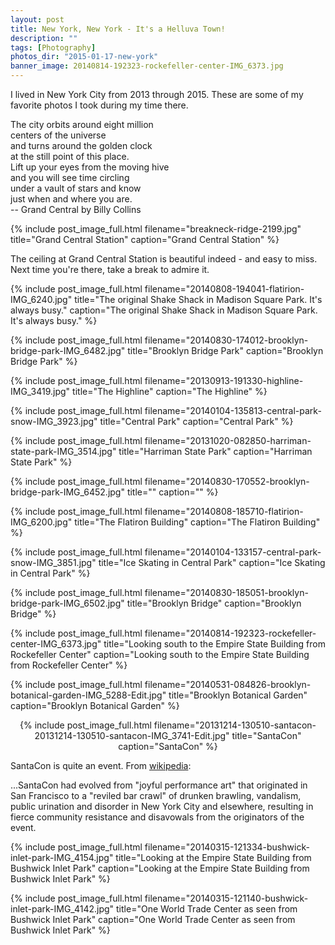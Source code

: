 ```yaml
---
layout: post
title: New York, New York - It's a Helluva Town!
description: ""
tags: [Photography]
photos_dir: "2015-01-17-new-york"
banner_image: 20140814-192323-rockefeller-center-IMG_6373.jpg
---
```


I lived in New York City from 2013 through 2015.
These are some of my favorite photos I took during my time there.

>
The city orbits around eight million<br/>
centers of the universe<br/>
and turns around the golden clock<br/>
at the still point of this place.<br/>
Lift up your eyes from the moving hive<br/>
and you will see time circling<br/>
under a vault of stars and know<br/>
just when and where you are.<br/>
-- Grand Central by Billy Collins

{% include post_image_full.html
   filename="breakneck-ridge-2199.jpg"
   title="Grand Central Station"
   caption="Grand Central Station" %}

The ceiling at Grand Central Station is beautiful indeed - and easy to miss.
Next time you're there, take a break to admire it.

<!--more-->

{% include post_image_full.html
   filename="20140808-194041-flatirion-IMG_6240.jpg"
   title="The original Shake Shack in Madison Square Park. It's always busy."
   caption="The original Shake Shack in Madison Square Park. It's always busy." %}

{% include post_image_full.html
   filename="20140830-174012-brooklyn-bridge-park-IMG_6482.jpg"
   title="Brooklyn Bridge Park"
   caption="Brooklyn Bridge Park" %}

{% include post_image_full.html
   filename="20130913-191330-highline-IMG_3419.jpg"
   title="The Highline"
   caption="The Highline" %}

{% include post_image_full.html
   filename="20140104-135813-central-park-snow-IMG_3923.jpg"
   title="Central Park"
   caption="Central Park" %}

{% include post_image_full.html
   filename="20131020-082850-harriman-state-park-IMG_3514.jpg"
   title="Harriman State Park"
   caption="Harriman State Park" %}

{% include post_image_full.html
   filename="20140830-170552-brooklyn-bridge-park-IMG_6452.jpg"
   title=""
   caption="" %}

{% include post_image_full.html
   filename="20140808-185710-flatirion-IMG_6200.jpg"
   title="The Flatiron Building"
   caption="The Flatiron Building" %}

{% include post_image_full.html
   filename="20140104-133157-central-park-snow-IMG_3851.jpg"
   title="Ice Skating in Central Park"
   caption="Ice Skating in Central Park" %}

 {% include post_image_full.html
    filename="20140830-185051-brooklyn-bridge-park-IMG_6502.jpg"
    title="Brooklyn Bridge"
    caption="Brooklyn Bridge" %}

 {% include post_image_full.html
    filename="20140814-192323-rockefeller-center-IMG_6373.jpg"
    title="Looking south to the Empire State Building from Rockefeller Center"
    caption="Looking south to the Empire State Building from Rockefeller Center" %}

 {% include post_image_full.html
    filename="20140531-084826-brooklyn-botanical-garden-IMG_5288-Edit.jpg"
    title="Brooklyn Botanical Garden"
    caption="Brooklyn Botanical Garden" %}

 <center>
 {% include post_image_full.html
    filename="20131214-130510-santacon-20131214-130510-santacon-IMG_3741-Edit.jpg"
    title="SantaCon"
    caption="SantaCon" %}
 </center>

SantaCon is quite an event. From
[wikipedia](https://en.wikipedia.org/wiki/SantaCon):

>
...SantaCon had evolved from "joyful performance art" that originated in San Francisco to a "reviled bar crawl" of drunken brawling, vandalism, public urination and disorder in New York City and elsewhere, resulting in fierce community resistance and disavowals from the originators of the event.


{% include post_image_full.html
   filename="20140315-121334-bushwick-inlet-park-IMG_4154.jpg"
   title="Looking at the Empire State Building from Bushwick Inlet Park"
   caption="Looking at the Empire State Building from Bushwick Inlet Park" %}

{% include post_image_full.html
   filename="20140315-121140-bushwick-inlet-park-IMG_4142.jpg"
   title="One World Trade Center as seen from Bushwick Inlet Park"
   caption="One World Trade Center as seen from Bushwick Inlet Park" %}
